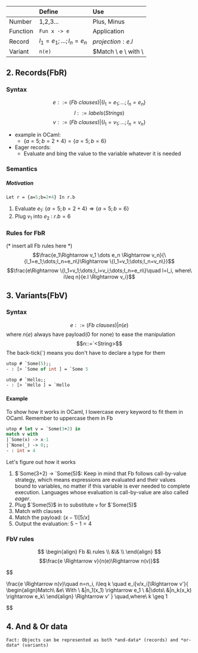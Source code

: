 ||Define|Use|
|:---|:---|:---|
|Number|1,2,3...|Plus, Minus|
|Function|`Fun x -> e`|Application|
|Record|${l_1=e_1;\dots ;l_n=e_n}$|$projection: e.l$|
|Variant| `n(e)`|$Match \ e \ with \\ |n_1(x) \rightarrow e_1 \\|\dots\\|n_k(x) \rightarrow e_k$|


## 2. Records(FbR)
### Syntax
$$e::= (Fb \ clauses)|\{l_1=e_1;\dots;l_n=e_n\}$$
$$l::= labels(Strings)$$
$$v::= (Fb \ clauses)|\{l_1=v_1;\dots;l_n=v_n\}$$
- example in OCaml:
	- $\{a=5;b=2+4\}=\{a=5;b=6\}$
- Eager records:
	- Evaluate and bing the value to the variable whatever it is needed
### Semantics
##### Motivation
```Ocaml
Let r = {a=5;b=2+4} In r.b
```
1. Evaluate $e_1$: $\{a=5;b=2+4\} \Rightarrow \{a=5;b=6\}$
2. Plug $v_1$ into $e_2$ : $r.b = 6$
### Rules for FbR
(* insert all Fb rules here *)
$$\frac{e_1\Rightarrow v_1 \dots e_n \Rightarrow v_n}{\{l_1=e_1;\dots;l_n=e_n\}\Rightarrow \{l_1=v_1;\dots;l_n=v_n\}}$$
$$\frac{e\Rightarrow \{l_1=v_1;\dots;l_i=v_i;\dots;l_n=e_n\}\quad l=l_i, where\ i\leq n}{e.l \Rightarrow v_i}$$

## 3. Variants(FbV)
### Syntax
$$e::= (Fb \ clauses)|n(e)$$
where $n(e)$ always have payload(0 for none) to ease the manipulation
$$n::=`<String>$$
The back-tick(\`) means you don't have to declare a type for them
``` ocaml
utop # `Some(5);;
- : [> `Some of int ] = `Some 5

utop # `Hello;;
- : [> `Hello ] = `Hello
```

#### Example
To show how it works in OCaml, I lowercase every keyword to fit them in OCaml. Remember to uppercase them in Fb
```ocaml
utop # let v = `Some(3+2) in 
match v with 
|`Some(x) -> x-1
|`None(_) -> 0;; 
- : int = 4
```

Let's figure out how it works
1. $`Some(3+2) -> `Some(5)$: Keep in mind that Fb follows call-by-value strategy, which means expressions are evaluated and their values bound to variables, no matter if this variable is ever needed to complete execution. Languages whose evaluation is call-by-value are also called *eager*.
2. Plug $`Some(5)$ in to substitute  `v` for  $`Some(5)$
3. Match with clauses
4. Match the payload: $(x-1)[5/x]$
5. Output the evaluation: $5-1 = 4$

### FbV rules

$$
\begin{align}
Fb &\ rules \\
&\& \\
\end{align}
$$
$$\frac{e \Rightarrow v}{n(e)\Rightarrow n(v)}$$

$$

\frac{e \Rightarrow n(v)\quad n=n_i, i\leq k \quad e_i[v/x_i]\Rightarrow v'}{
\begin{align}Match\ &e\ With \\
&|n_1(x_1) \rightarrow e_1 \\
&|\dots\\
&|n_k(x_k) \rightarrow e_k\\
\end{align}
\Rightarrow v'
}
\quad,where\ k \geq 1

$$

## 4. And & Or data
``` ad-important
Fact: Objects can be represented as both *and-data* (records) and *or-data* (variants)
```
